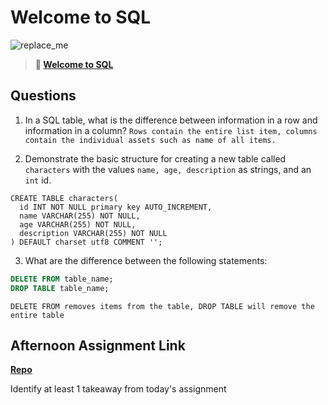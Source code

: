 # Welcome to SQL

![replace_me](https://codeworks.blob.core.windows.net/public/assets/img/illustrations/placeholder.svg)

> **📖 [Welcome to SQL](https://codeworksacademy.com/fs-student-guide/resources/wk11/01-MySQL-GettingStarted)**

## Questions

1. In a SQL table, what is the difference between information in a row and information in a column? `Rows contain the entire list item, columns contain the individual assets such as name of all items. `

2. Demonstrate the basic structure for creating a new table called `characters` with the values `name, age, description` as strings, and an `int` id.

```
CREATE TABLE characters(
  id INT NOT NULL primary key AUTO_INCREMENT,
  name VARCHAR(255) NOT NULL,
  age VARCHAR(255) NOT NULL,
  description VARCHAR(255) NOT NULL
) DEFAULT charset utf8 COMMENT '';
```

3. What are the difference between the following statements:

```sql
DELETE FROM table_name;
DROP TABLE table_name;
```

`DELETE FROM removes items from the table, DROP TABLE will remove the entire table`

## Afternoon Assignment Link

**[Repo](https://github.com/krevan88/GLDotNet)**

Identify at least 1 takeaway from today's assignment
